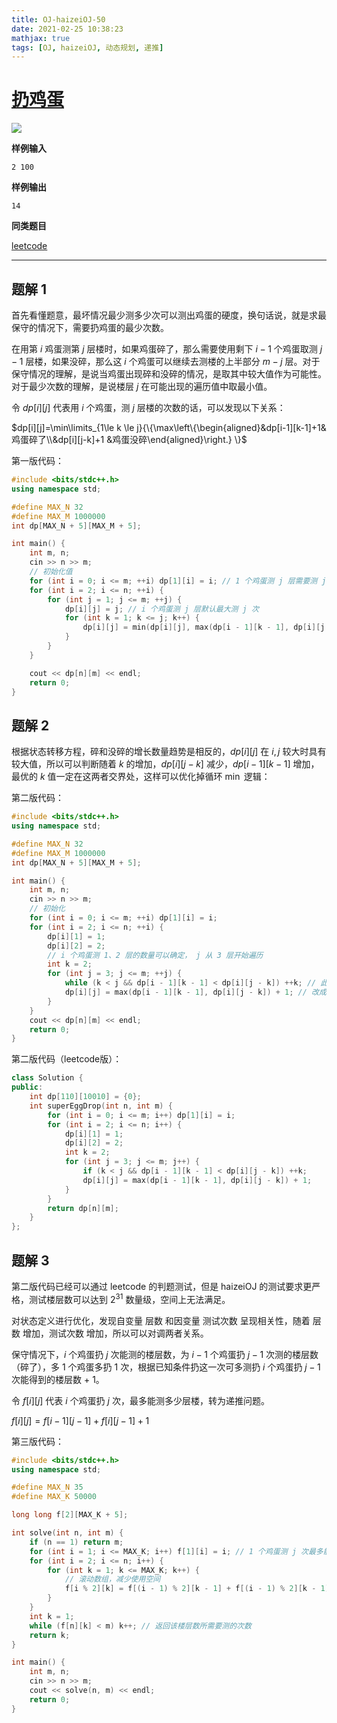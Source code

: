 ```yaml
---
title: OJ-haizeiOJ-50
date: 2021-02-25 10:38:23
mathjax: true
tags: [OJ, haizeiOJ, 动态规划, 递推]
---
```


# [扔鸡蛋](http://oj.haizeix.com/problem/50)

![](https://hauk-blog.oss-cn-hangzhou.aliyuncs.com/blogimage-20210225104322807.png)

**样例输入**

```
2 100
```

**样例输出**

```
14
```

**同类题目**

[leetcode](https://leetcode-cn.com/problems/super-egg-drop/)

---

## 题解 1

首先看懂题意，最坏情况最少测多少次可以测出鸡蛋的硬度，换句话说，就是求最保守的情况下，需要扔鸡蛋的最少次数。

在用第 $i$ 鸡蛋测第 $j$ 层楼时，如果鸡蛋碎了，那么需要使用剩下 $i - 1$ 个鸡蛋取测 $j - 1$ 层楼，如果没碎，那么这 $i$ 个鸡蛋可以继续去测楼的上半部分 $m - j$ 层。对于保守情况的理解，是说当鸡蛋出现碎和没碎的情况，是取其中较大值作为可能性。对于最少次数的理解，是说楼层 $j$ 在可能出现的遍历值中取最小值。 

令 $dp[i][j]$ 代表用 $i$ 个鸡蛋，测 $j$ 层楼的次数的话，可以发现以下关系：

$dp[i][j]=\min\limits_{1\le k \le j}{\{\max\left\{\begin{aligned}&dp[i-1][k-1]+1&鸡蛋碎了\\&dp[i][j-k]+1 &鸡蛋没碎\end{aligned}\right.} \}$

第一版代码：

```cpp
#include <bits/stdc++.h>
using namespace std;

#define MAX_N 32
#define MAX_M 1000000
int dp[MAX_N + 5][MAX_M + 5];

int main() {
    int m, n;
    cin >> n >> m;
    // 初始化值
    for (int i = 0; i <= m; ++i) dp[1][i] = i; // 1 个鸡蛋测 j 层需要测 j 次
    for (int i = 2; i <= n; ++i) {
        for (int j = 1; j <= m; ++j) {
            dp[i][j] = j; // i 个鸡蛋测 j 层默认最大测 j 次
            for (int k = 1; k <= j; k++) {
                dp[i][j] = min(dp[i][j], max(dp[i - 1][k - 1], dp[i][j - k]) + 1);
            }
        }
    }

    cout << dp[n][m] << endl;
    return 0;
}
```

## 题解 2

根据状态转移方程，碎和没碎的增长数量趋势是相反的，$dp[i][j]$ 在 $i, j$ 较大时具有较大值，所以可以判断随着 $k$ 的增加，$dp[i][j-k]$ 减少，$dp[i-1][k-1]$ 增加，最优的 $k$ 值一定在这两者交界处，这样可以优化掉循环 $\min$ 逻辑：

第二版代码：

```cpp
#include <bits/stdc++.h>
using namespace std;

#define MAX_N 32
#define MAX_M 1000000
int dp[MAX_N + 5][MAX_M + 5];

int main() {
    int m, n;
    cin >> n >> m;
    // 初始化
    for (int i = 0; i <= m; ++i) dp[1][i] = i;
    for (int i = 2; i <= n; ++i) {
        dp[i][1] = 1;
        dp[i][2] = 2;
        // i 个鸡蛋测 1、2 层的数量可以确定， j 从 3 层开始遍历
        int k = 2;
        for (int j = 3; j <= m; ++j) {
            while (k < j && dp[i - 1][k - 1] < dp[i][j - k]) ++k; // 此处 while 改成 if 也行， j 和 k 是同步增长的
            dp[i][j] = max(dp[i - 1][k - 1], dp[i][j - k]) + 1; // 改成 if 时 dp[i][j] 取的目标还是最优值 
        }
    }
    cout << dp[n][m] << endl;
    return 0;
}
```

第二版代码（leetcode版）：

```cpp
class Solution {
public:
    int dp[110][10010] = {0}; 
    int superEggDrop(int n, int m) {
        for (int i = 0; i <= m; i++) dp[1][i] = i;
        for (int i = 2; i <= n; i++) {
            dp[i][1] = 1;
            dp[i][2] = 2;
            int k = 2;
            for (int j = 3; j <= m; j++) {
                if (k < j && dp[i - 1][k - 1] < dp[i][j - k]) ++k;
                dp[i][j] = max(dp[i - 1][k - 1], dp[i][j - k]) + 1;
            }
        }
        return dp[n][m];
    }
};
```

## 题解 3

第二版代码已经可以通过 leetcode 的判题测试，但是 haizeiOJ 的测试要求更严格，测试楼层数可以达到 $2^{31}$ 数量级，空间上无法满足。

对状态定义进行优化，发现自变量 层数 和因变量 测试次数 呈现相关性，随着 层数 增加，测试次数 增加，所以可以对调两者关系。

保守情况下，$i$ 个鸡蛋扔 $j$ 次能测的楼层数，为 $i - 1$ 个鸡蛋扔 $j - 1$ 次测的楼层数（碎了），多 1 个鸡蛋多扔 1 次，根据已知条件扔这一次可多测扔 $i$ 个鸡蛋扔 $j - 1$ 次能得到的楼层数 + 1。 

令 $f[i][j]$ 代表 $i$ 个鸡蛋扔 $j$ 次，最多能测多少层楼，转为递推问题。

$f[i][j] = f[i - 1][j - 1] + f[i][j - 1] + 1$

第三版代码：

```cpp
#include <bits/stdc++.h>
using namespace std;

#define MAX_N 35
#define MAX_K 50000

long long f[2][MAX_K + 5];

int solve(int n, int m) {
    if (n == 1) return m;
    for (int i = 1; i <= MAX_K; i++) f[1][i] = i; // 1 个鸡蛋测 j 次最多能测 j 层
    for (int i = 2; i <= n; i++) {
        for (int k = 1; k <= MAX_K; k++) {
            // 滚动数组，减少使用空间
            f[i % 2][k] = f[(i - 1) % 2][k - 1] + f[(i - 1) % 2][k - 1] + 1;
        }
    }
    int k = 1;
    while (f[n][k] < m) k++; // 返回该楼层数所需要测的次数
    return k;
}

int main() {
    int m, n;
    cin >> n >> m;
    cout << solve(n, m) << endl;
    return 0;
}
```

